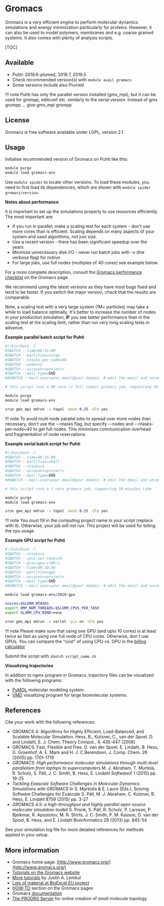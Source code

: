 # Gromacs

Gromacs is a very efficient engine to perform molecular dynamics
simulations and energy minimization particularly for proteins. However,
it can also be used to model polymers, membranes and e.g. coarse grained
systems. It also comes with plenty of analysis scripts.

[TOC]

## Available

-   Puhti: 2018.6-plumed, 2018.7, 2019.5
-   Check recommended version(s) with `module avail gromacs`
-   Some versions include also Plumed

!!! note
    Puhti has only the parallel version installed (gmx_mpi), but it can
    be used for grompp, editconf etc. similarly to the serial version.
    Instead of gmx grompp ... give gmx_mpi grompp

## License
Gromacs is free software available under LGPL, version 2.1.

## Usage

Initialise recommended version of Gromacs on Puhti like this:

```bash
module purge
module load gromacs-env
```
Use `module spider` to locate other versions. To load these modules, you
need to first load its dependencies, which are shown with
`module spider gromacs/version`.

**Notes about performance**

It is important to set up the simulations properly to use resources efficiently.
The most important are:

-   If you run in parallel, make a scaling test for each system - don't use more cores than is efficient. 
    Scaling depends on many aspects of your system and used algorithms, not just size.
-   Use a recent version - there has been significant speedup over the years
-   Minimize unnecessary disk I/O - never run batch jobs with -v (the verbose flag) for mdrun
-   For large jobs, use full nodes (multiples of 40 cores) see example below.

For a more complete description, consult the 
[Gromacs performance checklist] on the Gromacs page.

We recommend using the latest versions as they have most bugs fixed and
tend to be faster. If you switch the major version, check that the
results are comparable.

Note, a scaling test with a very large system (1M+ particles) may take a while to load balance optimally. It's better to increase the number of nodes in your production simulation, **IF** you see better performance than in the scaling test at the scaling limit, rather than run very long scaling tests in advance.

**Example parallel batch script for Puhti**
```bash
#!/bin/bash -l
#SBATCH --time=00:15:00
#SBATCH --partition=large
#SBATCH --ntasks-per-node=40
#SBATCH --nodes=2
#SBATCH --account=<project>
#SBATCH --mail-type=END
##SBATCH --mail-user=your.email@your.domain  # edit the email and uncomment to get mail

# this script runs a 80 core (2 full nodes) gromacs job, requesting 30 minutes time

module purge
module load gromacs-env

srun gmx_mpi mdrun -s topol -maxh 0.25 -dlb yes
```

!!! note
    To avoid multi node parallel jobs to spread over more nodes
    than necessary, don't use the --ntasks flag, but specify --nodes and
    --ntasks-per-node=40 to get full nodes. This minimizes communication
    overhead and fragmentation of node reservations.

**Example serial batch script for Puhti**
```bash
#!/bin/bash -l
#SBATCH --time=00:15:00
#SBATCH --partition=small
#SBATCH --ntasks=1
#SBATCH --account=<project>
#SBATCH --mail-type=END
##SBATCH --mail-user=your.email@your.domain  # edit the email and uncomment to get mail

# this script runs a 1 core gromacs job, requesting 30 minutes time

module purge
module load gromacs-env

srun gmx_mpi mdrun -s topol -maxh 0.25 -dlb yes
```
!!! note
    You *must* fill in the computing project name in your script (replace
    <project> with it). Otherwise, your job will not run. This project will be
    used for billing the cpu usage.
    
**Example GPU script for Puhti**
```bash
#!/bin/bash -l
#SBATCH --ntasks=1
#SBATCH --cpus-per-task=10
#SBATCH --gres=gpu:v100:1
#SBATCH --time=00:10:00
#SBATCH --partition=gpu
#SBATCH --account=<project>
#SBATCH --mail-type=END
##SBATCH --mail-user=your.email@your.domain  # edit the email and uncomment to get mail

module load gromacs-env/2019-gpu

ncores=$SLURM_NTASKS
export OMP_NUM_THREADS=$SLURM_CPUS_PER_TASK
export SLURM_CPU_BIND=none

srun gmx_mpi mdrun -s verlet -pin on -dlb yes
```
!!! note
    Please make sure that using one GPU (and upto 10 cores) is at least twice as fast
    as using one full node of CPU cores. Otherwise, don't use GPUs.
    You can compare the "cost" of using
    CPU vs. GPU in the [billing calculator](https://research.csc.fi/billing-and-monitoring)


Submit the script with `sbatch script_name.sh`

**Visualizing trajectories**

In addition to ngmx program in Gromacs, trajectory files can be
visualized with the following programs:

-   [PyMOL] molecular modeling system.
-   [VMD] visualizing program for large biomolecular systems.

## References

Cite your work with the following references:

-   GROMACS 4: Algorithms for Highly Efficient, Load-Balanced, and
    Scalable Molecular Simulation. Hess, B., Kutzner, C., van der
    Spoel, D. and Lindahl, E. J. Chem. Theory Comput., 4, 435-447
    (2008).
-   GROMACS: Fast, Flexible and Free. D. van der Spoel, E. Lindahl, B.
    Hess, G. Groenhof, A. E. Mark and H. J. C.Berendsen, J. Comp. Chem.
    26 (2005) pp. 1701-1719
-   *GROMACS: High performance molecular simulations through multi-level
    parallelism from laptops to supercomputers* 
    M. J. Abraham, T. Murtola, R. Schulz, S. Páll, J. C. Smith, B. Hess, E.
    Lindahl *SoftwareX* 1 (2015) pp. 19-25
-   *Tackling Exascale Software Challenges in Molecular Dynamics Simulations with
    GROMACS* In S. Markidis & E. Laure (Eds.), Solving Software Challenges for Exascale
    S. Páll, M. J. Abraham, C. Kutzner, B. Hess, E. Lindahl 8759 (2015) pp. 3-27
-   *GROMACS 4.5: a high-throughput and highly parallel open source molecular
    simulation toolkit* S. Pronk, S. Páll, R. Schulz, P. Larsson, P. Bjelkmar, R. Apostolov, M. R.
    Shirts, J. C. Smith, P. M. Kasson, D. van der Spoel, B. Hess, and E. Lindahl
    Bioinformatics 29 (2013) pp. 845-54

See your simulation log file for more detailed references
for methods applied in your setup.

## More information

-   Gromacs home page: [http://www.gromacs.org/](http://www.gromacs.org/)
-   [Tutorials on the Gromacs website]  
-   [More tutorials] by Justin A. Lemkul
-   [Lots of material at BioExcel EU project]
-   [HOW-TO] section on the Gromacs pages
-   Gromacs [documentation]
-   [The PRODRG Server] for online creation of small molecule topology

  [documentation]: http://manual.gromacs.org/documentation
  [PyMOL]: http://www.pymol.org/
  [VMD]: http://www.ks.uiuc.edu/Research/vmd/
  [Gromacs performance checklist]: http://www.gromacs.org/Documentation/Performance_checklist
  [Tutorials on the Gromacs website]: http://www.gromacs.org/Documentation/Tutorials
  [The PRODRG Server]: https://www.sites.google.com/site/vanaaltenlab/prodrg
  [HOW-TO]: http://www.gromacs.org/Documentation/How-tos
  [Lots of material at BioExcel EU project]: http://bioexcel.eu/software/gromacs/
  [More tutorials]: http://www.mdtutorials.com/gmx/
